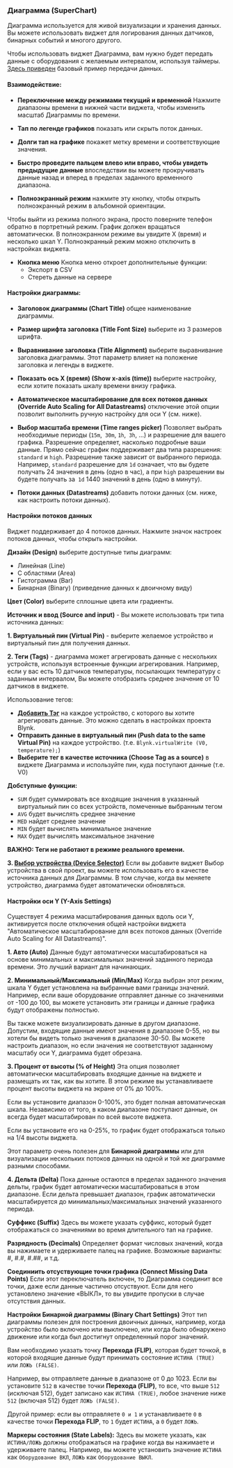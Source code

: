 
### Диаграмма (SuperChart)

Диаграмма используется для живой визуализации и хранения данных. Вы можете использовать виджет для логирования данных датчиков,  бинарных событий и многого другого.

Чтобы использовать виджет Диаграмма, вам нужно будет передать данные с оборудования с желаемым интервалом, используя таймеры.
[Здесь приведен](https://examples.blynk.cc/?board=ESP8266&shield=ESP8266%20WiFi&example=GettingStarted%2FPushData) базовый пример передачи данных.

#### Взаимодействие:
- **Переключение между режимами текущий и временной** Нажмите диапазоны времени в нижней части виджета, чтобы изменить масштаб Диаграммы по времени.

- **Тап по легенде графиков**  показать или скрыть поток данных.

- **Долги тап на графике** покажет метку времени и соответствующие значения.

- **Быстро проведите пальцем влево или вправо, чтобы увидеть предыдущие данные** впоследствии вы можете прокручивать данные назад и вперед в пределах заданного временного диапазона.

- **Полноэкранный режим** нажмите эту кнопку, чтобы открыть полноэкранный режим в альбомной ориентации.

Чтобы выйти из режима полного экрана, просто поверните телефон обратно в портретный режим. График должен вращаться автоматически. В полноэкранном режиме вы увидите X (время) и несколько шкал Y.
Полноэкранный режим можно отключить в настройках виджета.

- **Кнопка меню**
 Кнопка меню откроет дополнительные функции:
  - Экспорт в CSV
  - Стереть данные на сервере

#### Настройки диаграммы:

- **Заголовок диаграммы (Chart Title)** общее наименование диаграммы.

- **Размер шрифта заголовка (Title Font Size)** выберите из 3 размеров шрифта.

- **Выравнивание заголовка (Title Alignment)** выберите выравнивание заголовка диаграммы. Этот параметр влияет на положение заголовка и легенды в виджете.

- **Показать ось X (время) (Show x-axis (time))** выберите настройку, если хотите показать шкалу времени внизу графика.

- **Автоматическое масштабирование для всех потоков данных (Override Auto Scaling for All Datastreams)** отключение этой опции позволит выполнить ручную настройку для оси Y (см. ниже).

- **Выбор масштаба времени (Time ranges picker)** Позволяет выбрать необходимые периоды (`15m`,` 30m`, `1h`,` 3h`, ...) и разрешение для вашего графика. Разрешение определяет, насколько подробные ваши данные. Прямо сейчас график поддерживает два типа разрешения: `standard` и `high`. Разрешение также зависит от выбранного периода. Например, `standard` разрешение для `1d` означает, что вы будете получать 24 значения в день (одно в час), а при `high` разрешении вы будете получать за` 1d` 1440 значений в день (одно в минуту).

- **Потоки данных (Datastreams)** добавить потоки данных (см. ниже, как настроить потоки данных).

#### Настройки потоков данных

Виджет поддерживает до 4 потоков данных.
Нажмите значок настроек потоков данных, чтобы открыть настройки.

**Дизайн (Design)** выберите доступные типы диаграмм:
 - Линейная (Line)
 - С областями (Area)
 - Гистограмма (Bar)
 - Бинарная (Binary) (приведение данных к двоичному виду)

**Цвет (Color)** выберите сплошные цвета или градиенты.

**Источник и ввод (Source and input)** - Вы можете использовать три типа источника данных:

**1. Виртуальный пин (Virtual Pin)** - выберите желаемое устройство и виртуальный пин для получения данных.

**2. Теги (Tags)** - диаграмма может агрегировать данные с нескольких устройств, используя встроенные функции агрегирования.
Например, если у вас есть 10 датчиков температуры, посылающих температуру с заданным интервалом, Вы можете отобразить среднее значение от 10 датчиков в виджете.

Использование тегов:

- **[Добавить Тэг](http://docs.blynk.cc/#blynk-main-operations-control-of-multiple-devices-tags)** на каждое устройство, с которого вы хотите агрегировать данные. Это можно сделать в настройках проекта Blynk.
- **Отправить данные в виртуальный пин (Push data to the same Virtual Pin)** на каждое устройство. (т.е. ```Blynk.virtualWrite (V0, temperature);```)
- **Выберите тег в качестве источника (Choose Tag as a source)** в виджете Диаграмма и используйте пин, куда поступают данные (т.е. V0)

**Добступные функции:** 
- `SUM` будет суммировать все входящие значения в указанный виртуальный пин со всех устройств, помеченные выбранным тегом
- `AVG` будет вычислять среднее значение
- `MED` найдет среднее значение
- `MIN` будет вычислять минимальное значение
- `MAX` будет вычислять максимальное значение

**ВАЖНО: Теги не работают в режиме реального времени.**

**3. [Выбор устройства (Device Selector)](http://docs.blynk.cc/#widgets-time-input-device-selector)**
Если вы добавите виджет Выбор устройства в свой проект, вы можете использовать его в качестве источника данных для Диаграммы.
В том случае, когда вы меняете устройство, диаграмма будет автоматически обновляться.

#### Настройки оси Y (Y-Axis Settings)
Cуществует 4 режима масштабирования данных вдоль оси Y, активируется после отключения общей настройки виджета "Автоматическое масштабирование для всех потоков данных (Override Auto Scaling for All Datastreams)".

**1. Авто (Auto)**
Данные будут автоматически масштабироваться на основе минимальных и максимальных значений заданного периода времени. Это лучший вариант для начинающих.

**2. Минимальный/Максимальный (Min/Max)**
Когда выбран этот режим, шкала Y будет установлена на выбранные вами границы значений.
Например, если ваше оборудование отправляет данные со значениями от -100 до 100, вы можете установить эти границы и данные графика будут отображены полностью.

Вы также можете визуализировать данные в другом диапазоне. Допустим, входящие данные имеют значения в диапазоне 0-55, но вы хотели бы видеть только значения в диапазоне 30-50. Вы можете настроить  диапазон, но если значения не соответствуют заданному масштабу оси Y, диаграмма будет обрезана.

**3. Процент от высоты (% of Height)**
Эта опция позволяет автоматически масштабировать входящие данные на виджете и размещать их так, как вы хотите. 
В этом режиме вы устанавливаете процент высоты виджета на экране от 0% до 100%.

Если вы установите диапазон 0-100%, это будет полная автоматическая шкала. Независимо от того, в каком диапазоне поступают данные, он всегда будет масштабирован по всей высоте виджета.

Если вы установите его на 0-25%, то график будет отображаться только на 1/4 высоты виджета.

Этот параметр очень полезен для **Бинарной диаграммы** или для визуализации нескольких потоков данных на одной и той же диаграмме разными способами.

**4. Дельта (Delta)**
Пока данные остаются в пределах заданного значения дельты, график будет автоматически масштабироваться в этом диапазоне.
Если дельта превышает диапазон, график автоматически масштабируется до минимальных/максимальных значений указанного периода.

**Суффикс (Suffix)**
Здесь вы можете указать суффикс, который будет отображаться со значениями во время длительного тап на графике.

**Разрядность (Decimals)**
Определяет формат числовых значений, когда вы нажимаете и удерживаете палец на графике. Возможные варианты: #, #.#, #.##, и т.д.

**Соединиить отсуствующие точки графика (Connect Missing Data Points)**
Если этот переключатель включен, то Диаграмма соединит все точки, даже если данные частично отсуствуют.
Если для него установлено значение «ВЫКЛ», то вы увидите пропуски в случае отсутствия данных.

**Настройки Бинарной диаграммы (Binary Chart Settings)**
Этот тип диаграммы полезен для построения двоичных данных, например, когда устройство было включено или выключено, или когда было обнаружено движение или когда был достигнут определенный порог значений.

Вам необходимо указать точку **Перехода (FLIP)**, которая будет точкой, в которой входящие данные будут принимать состояние `ИСТИНА (TRUE)` или `ЛОЖЬ (FALSE)`.

Например, вы отправляете данные в диапазоне от 0 до 1023. Если вы установите `512` в качестве точки **Перехода (FLIP)**, то все, что выше `512` (исключая 512), будет записано как `ИСТИНА (TRUE)`, любое значение ниже `512` (включая 512) будет `ЛОЖЬ (FALSE)`.

Другой пример: если вы отправляете `0 и 1` и устанавливаете `0` в качестве точки **Перехода FLIP**, то `1` будет `ИСТИНА`, а `0` будет `ЛОЖЬ`.

**Маркеры состояния (State Labels):**
Здесь вы можете указать, как `ИСТИНА/ЛОЖЬ` должны отображаться на графике когда вы нажимаете и удерживаете палец.
Например, вы можете установить значение `ИСТИНА` как `Оборудование ВКЛ`, `ЛОЖЬ` как `Оборудование ВЫКЛ`.
